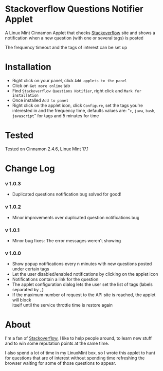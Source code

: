 # Stackoverflow Questions Notifier Applet
A Linux Mint Cinnamon Applet that checks 
[Stackoverflow](http://stackoverflow.com/) 
site and shows a notification when a new question (with one or several tags) is 
posted 

The frequency timeout and the tags of interest can be set up

# Installation 
* Right click on your panel, click `Add applets to the panel`
* Click on `Get more online` tab
* Find `Stackoverflow Questions Notifier`, right click and `Mark for installation`
* Once installed `Add to panel`
* Right click on the applet icon, click `Configure`, 
  set the tags you're interested in and the frequency time, defaults values are:
  "`c`, `java`, `bash`, `javascript`" for tags and 5 minutes for time 

# Tested
Tested on Cinnamon 2.4.6, Linux Mint 17.1

# Change Log

### v 1.0.3
* Duplicated questions notification bug solved for good!

### v 1.0.2
* Minor improvements over duplicated question notifications bug

### v 1.0.1
* Minor bug fixes: The error messages weren't showing

### v 1.0.0
* Show popup notifications every n minutes with new questions posted under certain tags
* Let the user disabled/enabled notifications by clicking on the applet icon
* Notifications contain a link for the question 
* The applet configuration dialog lets the user set the list of tags (labels separated by `,`)
* If the maximum number of request to the API site is reached, the applet will block  
  itself until the service throttle time is restore again 

# About 

I'm a fan of [Stackoverflow](http://stackoverflow.com/), I like to help 
people around, to learn new stuff and to win some reputation points at the same time. 

I also spend a lot of time in my LinuxMint box, so I wrote this applet to
hunt for questions that are of interest without spending time refreshing the 
browser waiting for some of those questions to appear. 
